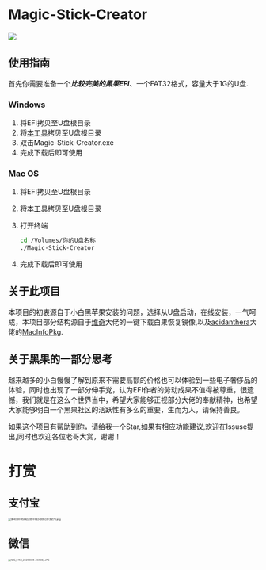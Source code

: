 # Magic-Stick-Creator

![](https://i.loli.net/2020/03/24/pj2IWZJq7KXQVH4.jpg)

## 使用指南

首先你需要准备一个***比较完美的黑果EFI***、一个FAT32格式，容量大于1G的U盘.

### Windows

1. 将EFI拷贝至U盘根目录
2. 将[本工具](https://github.com/Max-Cheng/Magic-Stick-Creator/releases)拷贝至U盘根目录
3. 双击Magic-Stick-Creator.exe
4. 完成下载后即可使用

### Mac OS

1. 将EFI拷贝至U盘根目录

2. 将[本工具](https://github.com/Max-Cheng/Magic-Stick-Creator/releases)拷贝至U盘根目录

3. 打开终端

   ```bash
   cd /Volumes/你的U盘名称
   ./Magic-Stick-Creator
   ```

4. 完成下载后即可使用

## 关于此项目

本项目的初衷源自于小白黑苹果安装的问题，选择从U盘启动，在线安装，一气呵成，本项目部分结构源自于[维奇](https://www.jianshu.com/u/82ec04331356)大佬的一键下载白果恢复镜像,以及[acidanthera](https://github.com/acidanthera)大佬的[MacInfoPkg](https://github.com/acidanthera/MacInfoPkg).

## 关于黑果的一部分思考

越来越多的小白慢慢了解到原来不需要高额的价格也可以体验到一些电子奢侈品的体验，同时也出现了一部分伸手党，认为EFI作者的劳动成果不值得被尊重，很遗憾，我们就是在这么个世界当中，希望大家能够正视部分大佬的奉献精神，也希望大家能够明白一个黑果社区的活跃性有多么的重要，生而为人，请保持善良。



如果这个项目有帮助到你，请给我一个Star,如果有相应功能建议,欢迎在Issuse提出,同时也欢迎各位老哥大赏，谢谢！
# 打赏
## 支付宝
<img src="https://i.loli.net/2020/03/28/zhEjeOA67TfkNr5.jpg" alt="9F403FF45FAD20BFFF634995C8F35E73.png" style="zoom:33%;" />

## 微信
<img src="https://i.loli.net/2020/03/28/BGs2fRzEKSWcexv.jpg" alt="IMG_0454_20200328-233136_.JPG" style="zoom:33%;" />